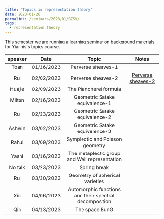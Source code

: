 ```yaml
---
title: 'Topics in representation theory'
date: 2023-01-26
permalink: /seminars/2023/01/BZSV/
tags:
  - representation theory
---
```


This semester we are running a learning seminar on background materials for Yiannis's topics course.

| speaker  |  Date | Topic  | Notes |
|:---:|:---:|:---:|:---:|
| Toan  |  01/26/2023 | Perverse sheaves-1  |   |
| Rui  |  02/02/2023  | Perverse sheaves-2  | [Perverse sheaves-2](https://glucklichrui.github.io/files/Perverse_sheaf.pdf)  |
| Huajie  |  02/09/2023  | The Plancherel formula  |   |
| Milton |  02/16/2023 |   Geometric Satake equivalence-1  |   |
| Rui  | 02/23/2023  |  Geometric Satake equivalence-2 |   |
| Ashwin     | 03/02/2023  |  Geometric Satake equivalence-3  |   |
| Rahul         | 03/09/2023  |  Symplectic and Poisson geometry |   |
| Yashi         | 03/16/2023  |  The metaplectic group and Weil representation |   |
| No talk       | 03/23/2023  |  Spring break |   |
| Rui           | 03/30/2023  |  Geometry of spherical varieties |  |
| Xin           | 04/06/2023  |  Automorphic functions and their spectral decomposition|  |
| Qin           | 04/13/2023  |  The space BunG |  |
